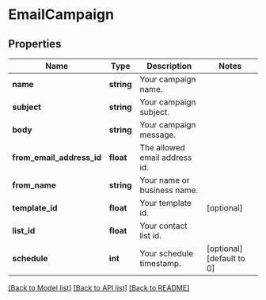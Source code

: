 # EmailCampaign

## Properties
Name | Type | Description | Notes
------------ | ------------- | ------------- | -------------
**name** | **string** | Your campaign name. | 
**subject** | **string** | Your campaign subject. | 
**body** | **string** | Your campaign message. | 
**from_email_address_id** | **float** | The allowed email address id. | 
**from_name** | **string** | Your name or business name. | 
**template_id** | **float** | Your template id. | [optional] 
**list_id** | **float** | Your contact list id. | 
**schedule** | **int** | Your schedule timestamp. | [optional] [default to 0]

[[Back to Model list]](../README.md#documentation-for-models) [[Back to API list]](../README.md#documentation-for-api-endpoints) [[Back to README]](../README.md)


